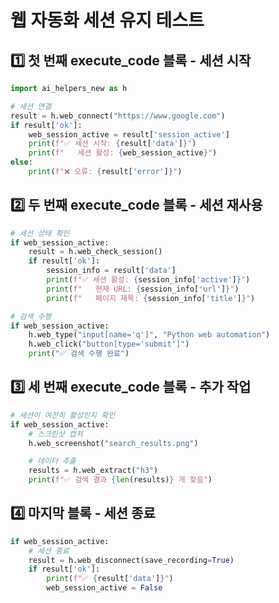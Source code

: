 
# 웹 자동화 세션 유지 테스트

## 1️⃣ 첫 번째 execute_code 블록 - 세션 시작
```python
import ai_helpers_new as h

# 세션 연결
result = h.web_connect("https://www.google.com")
if result['ok']:
    web_session_active = result['session_active']
    print(f"✅ 세션 시작: {result['data']}")
    print(f"   세션 활성: {web_session_active}")
else:
    print(f"❌ 오류: {result['error']}")
```

## 2️⃣ 두 번째 execute_code 블록 - 세션 재사용
```python
# 세션 상태 확인
if web_session_active:
    result = h.web_check_session()
    if result['ok']:
        session_info = result['data']
        print(f"✅ 세션 활성: {session_info['active']}")
        print(f"   현재 URL: {session_info['url']}")
        print(f"   페이지 제목: {session_info['title']}")

# 검색 수행
if web_session_active:
    h.web_type("input[name='q']", "Python web automation")
    h.web_click("button[type='submit']")
    print("✅ 검색 수행 완료")
```

## 3️⃣ 세 번째 execute_code 블록 - 추가 작업
```python
# 세션이 여전히 활성인지 확인
if web_session_active:
    # 스크린샷 캡처
    h.web_screenshot("search_results.png")

    # 데이터 추출
    results = h.web_extract("h3")
    print(f"✅ 검색 결과 {len(results)} 개 찾음")
```

## 4️⃣ 마지막 블록 - 세션 종료
```python
if web_session_active:
    # 세션 종료
    result = h.web_disconnect(save_recording=True)
    if result['ok']:
        print(f"✅ {result['data']}")
        web_session_active = False
```
